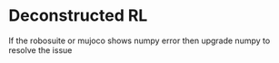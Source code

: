 # Deconstructed RL
If the robosuite or mujoco shows numpy error then upgrade numpy to resolve the issue


